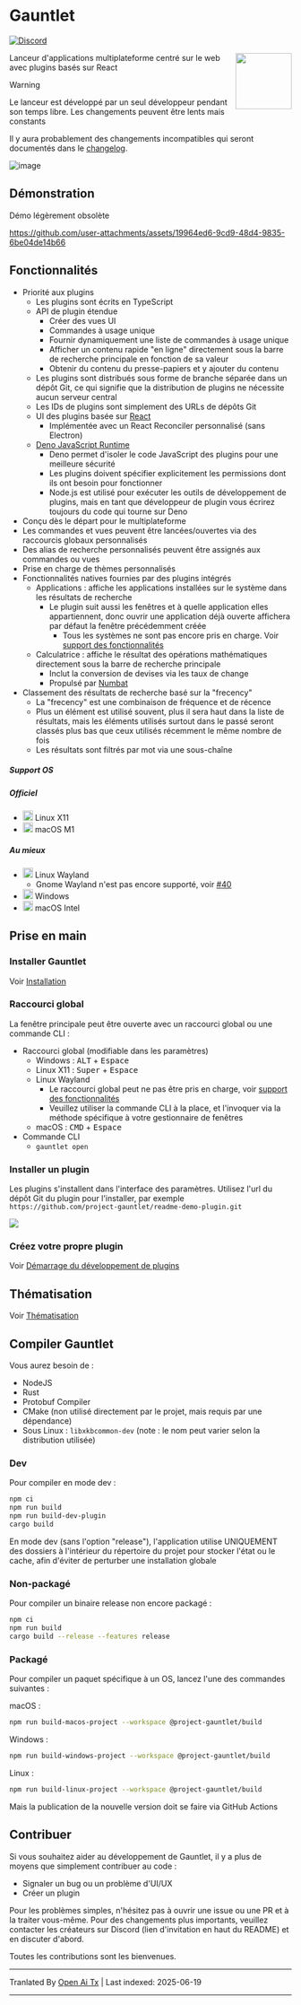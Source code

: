 # Gauntlet

[![Discord](https://discord.com/api/guilds/1205606511603359785/widget.png?style=shield)](https://discord.gg/gFTqYUkBrW)

<img align="right" width="100" height="100" src="https://raw.githubusercontent.com/project-gauntlet/gauntlet/main/assets/linux/icon_256.png">

Lanceur d'applications multiplateforme centré sur le web avec plugins basés sur React

> [!WARNING]
> Le lanceur est développé par un seul développeur pendant son temps libre.
> Les changements peuvent être lents mais constants
>
> Il y aura probablement des changements incompatibles qui seront documentés dans le [changelog](https://raw.githubusercontent.com/project-gauntlet/gauntlet/main/CHANGELOG.md).

![image](https://github.com/user-attachments/assets/81339462-9cc3-469e-8cdc-ca74918bceab)

## Démonstration

Démo légèrement obsolète

https://github.com/user-attachments/assets/19964ed6-9cd9-48d4-9835-6be04de14b66

## Fonctionnalités

- Priorité aux plugins
  - Les plugins sont écrits en TypeScript
  - API de plugin étendue
      - Créer des vues UI
      - Commandes à usage unique
      - Fournir dynamiquement une liste de commandes à usage unique
      - Afficher un contenu rapide "en ligne" directement sous la barre de recherche principale en fonction de sa valeur
      - Obtenir du contenu du presse-papiers et y ajouter du contenu
  - Les plugins sont distribués sous forme de branche séparée dans un dépôt Git, ce qui signifie que la distribution de plugins ne nécessite aucun serveur central
  - Les IDs de plugins sont simplement des URLs de dépôts Git
  - UI des plugins basée sur [React](https://github.com/facebook/react)
    - Implémentée avec un React Reconciler personnalisé (sans Electron)
  - [Deno JavaScript Runtime](https://github.com/denoland/deno)
    - Deno permet d'isoler le code JavaScript des plugins pour une meilleure sécurité
    - Les plugins doivent spécifier explicitement les permissions dont ils ont besoin pour fonctionner
    - Node.js est utilisé pour exécuter les outils de développement de plugins, mais en tant que développeur de plugin vous écrirez toujours du code qui tourne sur Deno
- Conçu dès le départ pour le multiplateforme
- Les commandes et vues peuvent être lancées/ouvertes via des raccourcis globaux personnalisés
- Des alias de recherche personnalisés peuvent être assignés aux commandes ou vues
- Prise en charge de thèmes personnalisés
- Fonctionnalités natives fournies par des plugins intégrés
  - Applications : affiche les applications installées sur le système dans les résultats de recherche
    - Le plugin suit aussi les fenêtres et à quelle application elles appartiennent, donc ouvrir une application déjà ouverte affichera par défaut la fenêtre précédemment créée
      - Tous les systèmes ne sont pas encore pris en charge. Voir [support des fonctionnalités](https://gauntlet.sh/docs/feature-support)
  - Calculatrice : affiche le résultat des opérations mathématiques directement sous la barre de recherche principale
    - Inclut la conversion de devises via les taux de change
    - Propulsé par [Numbat](https://github.com/sharkdp/numbat)
- Classement des résultats de recherche basé sur la "frecency"
   - La "frecency" est une combinaison de fréquence et de récence
   - Plus un élément est utilisé souvent, plus il sera haut dans la liste de résultats, mais les éléments utilisés surtout dans le passé seront classés plus bas que ceux utilisés récemment le même nombre de fois
   - Les résultats sont filtrés par mot via une sous-chaîne

##### Support OS

##### Officiel
- <img src="https://cdn.jsdelivr.net/gh/simple-icons/simple-icons@develop/icons/linux.svg" width="18" height="18" /> Linux X11
- <img src="https://cdn.jsdelivr.net/gh/simple-icons/simple-icons@develop/icons/apple.svg" width="18" height="18" /> macOS M1

##### Au mieux
- <img src="https://cdn.jsdelivr.net/gh/simple-icons/simple-icons@develop/icons/linux.svg" width="18" height="18" /> Linux Wayland
  - Gnome Wayland n'est pas encore supporté, voir [#40](https://github.com/project-gauntlet/gauntlet/issues/40)
- <img src="https://img.icons8.com/windows/32/windows-11.png" width="18" height="18" /> Windows
- <img src="https://cdn.jsdelivr.net/gh/simple-icons/simple-icons@develop/icons/apple.svg" width="18" height="18" /> macOS Intel

## Prise en main

### Installer Gauntlet

Voir [Installation](https://gauntlet.sh/docs/installation)

### Raccourci global

La fenêtre principale peut être ouverte avec un raccourci global ou une commande CLI :
- Raccourci global (modifiable dans les paramètres)
  - Windows : <kbd>ALT</kbd> + <kbd>Espace</kbd>
  - Linux X11 : <kbd>Super</kbd> + <kbd>Espace</kbd>
  - Linux Wayland
    - Le raccourci global peut ne pas être pris en charge, voir [support des fonctionnalités](https://gauntlet.sh/docs/feature-support)
    - Veuillez utiliser la commande CLI à la place, et l'invoquer via la méthode spécifique à votre gestionnaire de fenêtres
  - macOS : <kbd>CMD</kbd> + <kbd>Espace</kbd>
- Commande CLI
  - `gauntlet open`

### Installer un plugin

Les plugins s'installent dans l'interface des paramètres. Utilisez l'url du dépôt Git du plugin pour l'installer, par exemple `https://github.com/project-gauntlet/readme-demo-plugin.git`

![](https://raw.githubusercontent.com/project-gauntlet/gauntlet/main/docs/settings_ui.png)

### Créez votre propre plugin

Voir [Démarrage du développement de plugins](https://gauntlet.sh/docs/plugin-development/getting-started)

## Thématisation

Voir [Thématisation](https://gauntlet.sh/docs/theming)

## Compiler Gauntlet

Vous aurez besoin de :
- NodeJS
- Rust
- Protobuf Compiler
- CMake (non utilisé directement par le projet, mais requis par une dépendance)
- Sous Linux : `libxkbcommon-dev` (note : le nom peut varier selon la distribution utilisée)

### Dev

Pour compiler en mode dev :
```bash
npm ci
npm run build
npm run build-dev-plugin
cargo build
```
En mode dev (sans l'option "release"), l'application utilise UNIQUEMENT des dossiers à l'intérieur du répertoire du projet pour stocker l'état ou le cache, afin d'éviter de perturber une installation globale

### Non-packagé

Pour compiler un binaire release non encore packagé :
```bash
npm ci
npm run build
cargo build --release --features release
```

### Packagé
Pour compiler un paquet spécifique à un OS, lancez l'une des commandes suivantes :

macOS :
```bash
npm run build-macos-project --workspace @project-gauntlet/build
```

Windows :
```bash
npm run build-windows-project --workspace @project-gauntlet/build
```

Linux :
```bash
npm run build-linux-project --workspace @project-gauntlet/build
```

Mais la publication de la nouvelle version doit se faire via GitHub Actions

## Contribuer

Si vous souhaitez aider au développement de Gauntlet, il y a plus de moyens que simplement contribuer au code :
- Signaler un bug ou un problème d'UI/UX
- Créer un plugin

Pour les problèmes simples, n'hésitez pas à ouvrir une issue ou une PR et à la traiter vous-même.
Pour des changements plus importants, veuillez contacter les créateurs sur Discord (lien d'invitation en haut du README) et en discuter d'abord.

Toutes les contributions sont les bienvenues.

---

Tranlated By [Open Ai Tx](https://github.com/OpenAiTx/OpenAiTx) | Last indexed: 2025-06-19

---